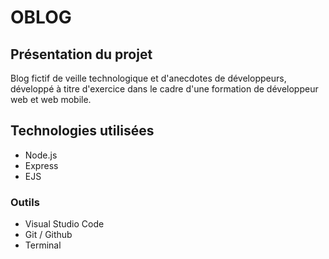 # OBLOG

## Présentation du projet

Blog fictif de veille technologique et d'anecdotes de développeurs, développé à titre d'exercice dans le cadre d'une formation de développeur web et web mobile.

## Technologies utilisées

- Node.js
- Express
- EJS

### Outils

- Visual Studio Code
- Git / Github
- Terminal
